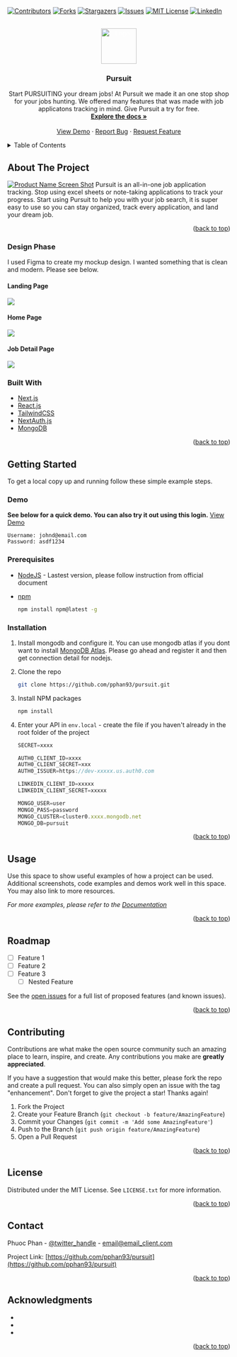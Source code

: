 <div id="top"></div>

[![Contributors][contributors-shield]][contributors-url]
[![Forks][forks-shield]][forks-url]
[![Stargazers][stars-shield]][stars-url]
[![Issues][issues-shield]][issues-url]
[![MIT License][license-shield]][license-url]
[![LinkedIn][linkedin-shield]][linkedin-url]

<!-- PROJECT LOGO -->
<br />
<div align="center">
  <a href="https://github.com/pphan93/pursuit">
    <img src="public/status-up.svg" alt="Logo" width="80" height="80" style="color:white;">
  </a>

<h3 align="center">Pursuit</h3>

  <p align="center">
    Start PURSUITING your dream jobs!
At Pursuit we made it an one stop shop for your jobs hunting. We offered many features that was made with job applicatons tracking in mind. Give Pursuit a try for free.
    <br />
    <a href="https://github.com/pphan93/pursuit"><strong>Explore the docs »</strong></a>
    <br />
    <br />
    <a href="https://pursuit.pphan.ca">View Demo</a>
    ·
    <a href="https://github.com/pphan93/pursuit/issues">Report Bug</a>
    ·
    <a href="https://github.com/pphan93/pursuit/issues">Request Feature</a>
  </p>
</div>

<!-- TABLE OF CONTENTS -->
<details>
  <summary>Table of Contents</summary>
  <ol>
    <li>
      <a href="#about-the-project">About The Project</a>
      <ul>
        <li><a href="#built-with">Built With</a></li>
      </ul>
    </li>
    <li>
      <a href="#getting-started">Getting Started</a>
      <ul>
        <li><a href="#prerequisites">Prerequisites</a></li>
        <li><a href="#installation">Installation</a></li>
      </ul>
    </li>
    <li><a href="#usage">Usage</a></li>
    <li><a href="#roadmap">Roadmap</a></li>
    <li><a href="#contributing">Contributing</a></li>
    <li><a href="#license">License</a></li>
    <li><a href="#contact">Contact</a></li>
    <li><a href="#acknowledgments">Acknowledgments</a></li>
  </ol>
</details>

<!-- ABOUT THE PROJECT -->

## About The Project

[![Product Name Screen Shot][product-screenshot]](https://pursuit.pphan.ca)
Pursuit is an all-in-one job application tracking. Stop using excel sheets or note-taking applications to track your progress. Start using Pursuit to help you with your job search, it is super easy to use so you can stay organized, track every application, and land your dream job.

<p align="right">(<a href="#top">back to top</a>)</p>

### Design Phase

I used Figma to create my mockup design. I wanted something that is clean and modern. Please see below.

#### Landing Page

![](readme/Pursuit_Landing_Page.png)

#### Home Page

![](readme/Pursuit_Home_Page.png)

#### Job Detail Page

![](readme/Pursuit_Job_Detail_Page.jpg)

### Built With

- [Next.js](https://nextjs.org/)
- [React.js](https://reactjs.org/)
- [TailwindCSS](https://tailwindcss.com/)
- [NextAuth.js](https://next-auth.js.org/)
- [MongoDB](https://www.mongodb.com/)

<p align="right">(<a href="#top">back to top</a>)</p>

<!-- GETTING STARTED -->

## Getting Started

To get a local copy up and running follow these simple example steps.

### Demo

**See below for a quick demo. You can also try it out using this login.**
<a href="https://pursuit.pphan.ca">View Demo</a>

```
Username: johnd@email.com
Password: asdf1234
```

### Prerequisites

- [NodeJS](https://nodejs.dev/learn/how-to-install-nodejs) - Lastest version, please follow instruction from official document

- [npm](https://docs.npmjs.com/downloading-and-installing-node-js-and-npm)
  ```sh
  npm install npm@latest -g
  ```

### Installation

1. Install mongodb and configure it. You can use mongodb atlas if you dont want to install [MongoDB Atlas](https://docs.atlas.mongodb.com/getting-started/). Please go ahead and register it and then get connection detail for nodejs.
2. Clone the repo
   ```sh
   git clone https://github.com/pphan93/pursuit.git
   ```
3. Install NPM packages
   ```sh
   npm install
   ```
4. Enter your API in `env.local` - create the file if you haven't already in the root folder of the project

   ```js
   SECRET=xxxx

   AUTH0_CLIENT_ID=xxxx
   AUTH0_CLIENT_SECRET=xxx
   AUTH0_ISSUER=https://dev-xxxxx.us.auth0.com

   LINKEDIN_CLIENT_ID=xxxxx
   LINKEDIN_CLIENT_SECRET=xxxxx

   MONGO_USER=user
   MONGO_PASS=password
   MONGO_CLUSTER=cluster0.xxxx.mongodb.net
   MONGO_DB=pursuit
   ```

<p align="right">(<a href="#top">back to top</a>)</p>

<!-- USAGE EXAMPLES -->

## Usage

Use this space to show useful examples of how a project can be used. Additional screenshots, code examples and demos work well in this space. You may also link to more resources.

_For more examples, please refer to the [Documentation](https://example.com)_

<p align="right">(<a href="#top">back to top</a>)</p>

<!-- ROADMAP -->

## Roadmap

- [ ] Feature 1
- [ ] Feature 2
- [ ] Feature 3
  - [ ] Nested Feature

See the [open issues](https://github.com/pphan93/pursuit/issues) for a full list of proposed features (and known issues).

<p align="right">(<a href="#top">back to top</a>)</p>

<!-- CONTRIBUTING -->

## Contributing

Contributions are what make the open source community such an amazing place to learn, inspire, and create. Any contributions you make are **greatly appreciated**.

If you have a suggestion that would make this better, please fork the repo and create a pull request. You can also simply open an issue with the tag "enhancement".
Don't forget to give the project a star! Thanks again!

1. Fork the Project
2. Create your Feature Branch (`git checkout -b feature/AmazingFeature`)
3. Commit your Changes (`git commit -m 'Add some AmazingFeature'`)
4. Push to the Branch (`git push origin feature/AmazingFeature`)
5. Open a Pull Request

<p align="right">(<a href="#top">back to top</a>)</p>

<!-- LICENSE -->

## License

Distributed under the MIT License. See `LICENSE.txt` for more information.

<p align="right">(<a href="#top">back to top</a>)</p>

<!-- CONTACT -->

## Contact

Phuoc Phan - [@twitter_handle](https://twitter.com/twitter_handle) - email@email_client.com

Project Link: [https://github.com/pphan93/pursuit](https://github.com/pphan93/pursuit)

<p align="right">(<a href="#top">back to top</a>)</p>

<!-- ACKNOWLEDGMENTS -->

## Acknowledgments

- []()
- []()
- []()

<p align="right">(<a href="#top">back to top</a>)</p>

<!-- MARKDOWN LINKS & IMAGES -->
<!-- https://www.markdownguide.org/basic-syntax/#reference-style-links -->

[contributors-shield]: https://img.shields.io/github/contributors/pphan93/pursuit.svg?style=for-the-badge
[contributors-url]: https://github.com/pphan93/pursuit/contributors
[forks-shield]: https://img.shields.io/github/forks/pphan93/pursuit.svg?style=for-the-badge
[forks-url]: https://github.com/pphan93/pursuit/network/members
[stars-shield]: https://img.shields.io/github/stars/pphan93/pursuit.svg?style=for-the-badge
[stars-url]: https://github.com/pphan93/pursuit/stargazers
[issues-shield]: https://img.shields.io/github/issues/pphan93/pursuit.svg?style=for-the-badge
[issues-url]: https://github.com/pphan93/pursuit/issues
[license-shield]: https://img.shields.io/github/license/pphan93/pursuit.svg?style=for-the-badge
[license-url]: https://github.com/pphan93/pursuit/blob/master/LICENSE.txt
[linkedin-shield]: https://img.shields.io/badge/-LinkedIn-black.svg?style=for-the-badge&logo=linkedin&colorB=555
[linkedin-url]: https://www.linkedin.com/in/phuoc-phan/
[product-screenshot]: public/Pursuit_pic.png
[product-diagram]: readme/Pursuit_Diagram.png
